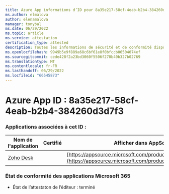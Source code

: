 ```yaml
---
title: Azure App informations d’ID pour 8a35e217-58cf-4eab-b2b4-384260d3d7f3
ms.author: elmalova
author: elenamalova
manager: tonybal
ms.date: 06/29/2022
ms.topic: article
ms.service: attestation
certification_type: attested
description: Toutes les informations de sécurité et de conformité disponibles pour 8a35e217-58cf-4eab-b2b4-384260d3d7f3.
ms.openlocfilehash: 9949b5e9f889a68c6bf61e8f0bfccb06504074ef
ms.sourcegitcommit: cede428f2a23bd3060f5506f270b40b327b02769
ms.translationtype: MT
ms.contentlocale: fr-FR
ms.lasthandoff: 06/29/2022
ms.locfileid: "66545873"
---
```

# <a name="azure-app-id-8a35e217-58cf-4eab-b2b4-384260d3d7f3"></a>Azure App ID : 8a35e217-58cf-4eab-b2b4-384260d3d7f3


### <a name="apps-associated-with-this-id"></a>Applications associées à cet ID :
| **Nom de l'application** | **Certifié** | **Afficher dans AppSource** |
|--------------|---------------|-----------------------|
| [Zoho Desk](../forward/WA104382044.md) |  | [https://appsource.microsoft.com/product/office/WA104382044](https://appsource.microsoft.com/product/office/WA104382044) |

### <a name="microsoft-365-app-compliance-status"></a>État de conformité des applications Microsoft 365
- État de l’attestaton de l’éditeur : terminé
